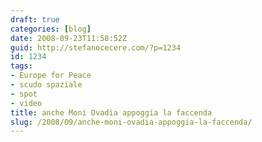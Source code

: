 ```yaml
---
draft: true
categories: [blog]
date: 2008-09-23T11:58:52Z
guid: http://stefanocecere.com/?p=1234
id: 1234
tags:
- Europe for Peace
- scudo spaziale
- spot
- video
title: anche Moni Ovadia appoggia la faccenda
slug: /2008/09/anche-moni-ovadia-appoggia-la-faccenda/
---
```


